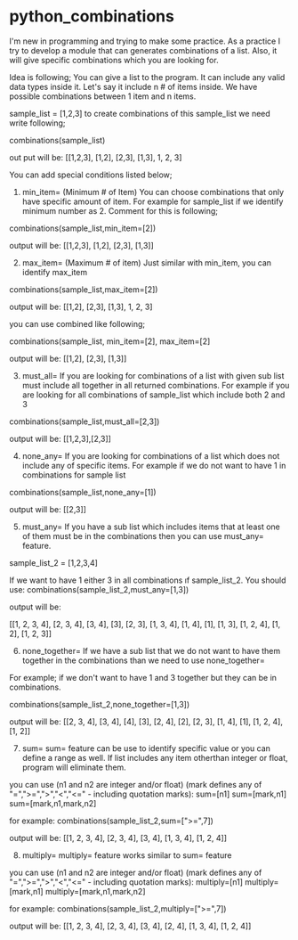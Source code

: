 # python_combinations
I'm new in programming and trying to make some practice. As a practice I try to develop a module that can generates combinations of a list. Also, it will give specific combinations which you are looking for. 

Idea is following;
You can give a list to the program. 
It can include any valid data types inside it.
Let's say it include n # of items inside.
We have possible combinations between 1 item and n items.

sample_list = [1,2,3]
to create combinations of this sample_list we need write following;

combinations(sample_list)

out put will be:
[[1,2,3], [1,2], [2,3], [1,3], 1, 2, 3]

You can add special conditions listed below;
1) min_item= (Minimum # of Item) 
  You can choose combinations that only have specific amount of item.
  For example for sample_list if we identify minimum number as 2.
  Comment for this is following;
  
  combinations(sample_list,min_item=[2])
  
  output will be:
  [[1,2,3], [1,2], [2,3], [1,3]]

2) max_item= (Maximum # of item)
  Just similar with min_item, you can identify max_item
  
  combinations(sample_list,max_item=[2])
  
  output will be:
  [[1,2], [2,3], [1,3], 1, 2, 3]
  
  you can use combined like following;
  
  combinations(sample_list, min_item=[2], max_item=[2]
  
  output will be:
  [[1,2], [2,3], [1,3]]
  
3) must_all=
  If you are looking for combinations of a list with given sub list must include all together in all returned combinations.
  For example if you are looking for all combinations of sample_list which include both 2 and 3
  
  combinations(sample_list,must_all=[2,3])
  
  output will be:
  [[1,2,3],[2,3]]
  
4) none_any=
  If you are looking for combinations of a list which does not include any of specific items.
  For example if we do not want to have 1 in combinations for sample list
  
  combinations(sample_list,none_any=[1])
  
  output will be:
  [[2,3]]
  
5) must_any=
  If you have a sub list which includes items that at least one of them must be in the combinations then you can use must_any= feature.
  
  sample_list_2 = [1,2,3,4]
  
  If we want to have 1 either 3 in all combinations ıf sample_list_2. You should use:
  combinations(sample_list_2,must_any=[1,3])
  
  output will be:
  
  [[1, 2, 3, 4], [2, 3, 4], [3, 4], [3], [2, 3], [1, 3, 4], [1, 4], [1], [1, 3], [1, 2, 4], [1, 2], [1, 2, 3]]
  
6) none_together=
  If we have a sub list that we do not want to have them together in the combinations than we need to use none_together=
  
  For example; if we don't want to have 1 and 3 together but they can be in combinations.
  
  combinations(sample_list_2,none_together=[1,3])
  
  output will be:
  [[2, 3, 4], [3, 4], [4], [3], [2, 4], [2], [2, 3], [1, 4], [1], [1, 2, 4], [1, 2]]
  
7) sum=
  sum= feature can be use to identify specific value or you can define a range as well.
  If list includes any item otherthan integer or float, program will eliminate them.
  
  you can use 
  (n1 and n2 are integer and/or float)
  (mark defines any of "=",">=",">","<","<="  -  including quotation marks):
  sum=[n1] 
  sum=[mark,n1] 
  sum=[mark,n1,mark,n2] 
  
  for example:
  combinations(sample_list_2,sum=[">=",7])
  
  output will be:
  [[1, 2, 3, 4], [2, 3, 4], [3, 4], [1, 3, 4], [1, 2, 4]]

8) multiply=
  multiply= feature works similar to sum= feature
  
  you can use 
  (n1 and n2 are integer and/or float)
  (mark defines any of "=",">=",">","<","<="  -  including quotation marks):
  multiply=[n1] 
  multiply=[mark,n1] 
  multiply=[mark,n1,mark,n2] 
  
  for example:
  combinations(sample_list_2,multiply=[">=",7])
  
  output will be:
  [[1, 2, 3, 4], [2, 3, 4], [3, 4], [2, 4], [1, 3, 4], [1, 2, 4]]
